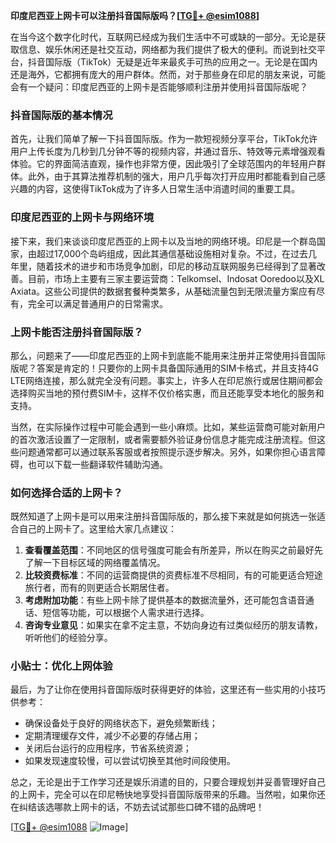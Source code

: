 **印度尼西亚上网卡可以注册抖音国际版吗？[[TG💪+ @esim1088](https://t.me/s/esim1088)]**

在当今这个数字化时代，互联网已经成为我们生活中不可或缺的一部分。无论是获取信息、娱乐休闲还是社交互动，网络都为我们提供了极大的便利。而说到社交平台，抖音国际版（TikTok）无疑是近年来最炙手可热的应用之一。无论是在国内还是海外，它都拥有庞大的用户群体。然而，对于那些身在印尼的朋友来说，可能会有一个疑问：印度尼西亚的上网卡是否能够顺利注册并使用抖音国际版呢？

### 抖音国际版的基本情况

首先，让我们简单了解一下抖音国际版。作为一款短视频分享平台，TikTok允许用户上传长度为几秒到几分钟不等的视频内容，并通过音乐、特效等元素增强观看体验。它的界面简洁直观，操作也非常方便，因此吸引了全球范围内的年轻用户群体。此外，由于其算法推荐机制的强大，用户几乎每次打开应用时都能看到自己感兴趣的内容，这使得TikTok成为了许多人日常生活中消遣时间的重要工具。

### 印度尼西亚的上网卡与网络环境

接下来，我们来谈谈印度尼西亚的上网卡以及当地的网络环境。印尼是一个群岛国家，由超过17,000个岛屿组成，因此其通信基础设施相对复杂。不过，在过去几年里，随着技术的进步和市场竞争加剧，印尼的移动互联网服务已经得到了显著改善。目前，市场上主要有三家主要运营商：Telkomsel、Indosat Ooredoo以及XL Axiata。这些公司提供的数据套餐种类繁多，从基础流量包到无限流量方案应有尽有，完全可以满足普通用户的日常需求。

### 上网卡能否注册抖音国际版？

那么，问题来了——印度尼西亚的上网卡到底能不能用来注册并正常使用抖音国际版呢？答案是肯定的！只要你的上网卡具备国际通用的SIM卡格式，并且支持4G LTE网络连接，那么就完全没有问题。事实上，许多人在印尼旅行或居住期间都会选择购买当地的预付费SIM卡，这样不仅价格实惠，而且还能享受本地化的服务和支持。

当然，在实际操作过程中可能会遇到一些小麻烦。比如，某些运营商可能对新用户的首次激活设置了一定限制，或者需要额外验证身份信息才能完成注册流程。但这些问题通常都可以通过联系客服或者按照提示逐步解决。另外，如果你担心语言障碍，也可以下载一些翻译软件辅助沟通。

### 如何选择合适的上网卡？

既然知道了上网卡是可以用来注册抖音国际版的，那么接下来就是如何挑选一张适合自己的上网卡了。这里给大家几点建议：

1. **查看覆盖范围**：不同地区的信号强度可能会有所差异，所以在购买之前最好先了解一下目标区域的网络覆盖情况。
2. **比较资费标准**：不同的运营商提供的资费标准不尽相同，有的可能更适合短途旅行者，而有的则更适合长期居住者。
3. **考虑附加功能**：有些上网卡除了提供基本的数据流量外，还可能包含语音通话、短信等功能，可以根据个人需求进行选择。
4. **咨询专业意见**：如果实在拿不定主意，不妨向身边有过类似经历的朋友请教，听听他们的经验分享。

### 小贴士：优化上网体验

最后，为了让你在使用抖音国际版时获得更好的体验，这里还有一些实用的小技巧供参考：

- 确保设备处于良好的网络状态下，避免频繁断线；
- 定期清理缓存文件，减少不必要的存储占用；
- 关闭后台运行的应用程序，节省系统资源；
- 如果发现速度较慢，可以尝试切换至其他时间段使用。

总之，无论是出于工作学习还是娱乐消遣的目的，只要合理规划并妥善管理好自己的上网卡，完全可以在印尼畅快地享受抖音国际版带来的乐趣。当然啦，如果你还在纠结该选哪款上网卡的话，不妨去试试那些口碑不错的品牌吧！

[[TG💪+ @esim1088](https://t.me/s/esim1088) ![Image](https://i.postimg.cc/4NQfJmqS/Snipaste-2025-05-13-00-14-12.png)]